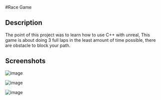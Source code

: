 #Race Game

## Description

The point of this project was to learn how to use C++ with unreal,
This game is about doing 3 full laps in the least amount of time possible, there are obstacle to block your path.

## Screenshots

![image](https://github.com/user-attachments/assets/d9268f6a-1c52-4f9b-999f-d2458b11b324)

![image](https://github.com/user-attachments/assets/bc6d88b2-5708-4086-a46c-dc5b715a65fa)


![image](https://github.com/user-attachments/assets/7c20295d-ea36-4bea-8902-5d81bce8ed77)

